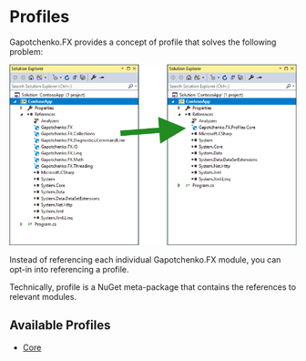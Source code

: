 ﻿# Profiles

Gapotchenko.FX provides a concept of profile that solves the following problem:

![Gapotchenko FX Profile](../../Documentation/Assets/gapotchenko-fx-profile-shrink.png?raw=true)

Instead of referencing each individual Gapotchenko.FX module, you can opt-in into referencing a profile.

Technically, profile is a NuGet meta-package that contains the references to relevant modules.

## Available Profiles

- [Core](Gapotchenko.FX.Profiles.Core)
